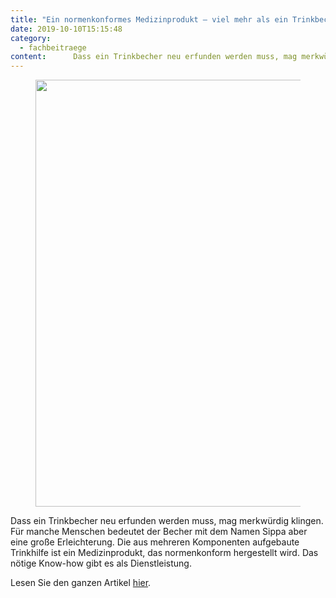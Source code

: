 ```yaml
---
title: "Ein normenkonformes Medizinprodukt – viel mehr als ein Trinkbecher"
date: 2019-10-10T15:15:48
category:
  - fachbeitraege
content:      Dass ein Trinkbecher neu erfunden werden muss, mag merkwürdig klingen. Für manche Menschen bedeutet der Becher mit dem Namen Sippa aber eine große Erleichterung. Die aus mehreren Komponenten aufgebaute Trinkhilfe ist ein Medizinprodukt, das normenkonform hergestellt wird. Das nötige Know-how gibt es als Dienstleistung.    Lesen Sie den ganzen Artikel hier. 
---
```


<figure class="wp-block-image size-large"><img loading="lazy" width="1024" height="683" src="/pfaff-gmbh_sippa-startnext-1024x683.jpg" alt="" class="wp-image-635" srcset="/pfaff-gmbh_sippa-startnext-1024x683.jpg 1024w, /pfaff-gmbh_sippa-startnext-300x200.jpg 300w, /pfaff-gmbh_sippa-startnext-768x512.jpg 768w, /pfaff-gmbh_sippa-startnext.jpg 1063w" sizes="(max-width: 1024px) 100vw, 1024px" /></figure>



<p>Dass ein Trinkbecher neu erfunden werden muss, mag merkwürdig klingen. Für manche Menschen bedeutet der Becher mit dem Namen Sippa aber eine große Erleichterung. Die aus mehreren Komponenten aufgebaute Trinkhilfe ist ein Medizinprodukt, das normenkonform hergestellt wird. Das nötige Know-how gibt es als Dienstleistung.</p>



<p>Lesen Sie den ganzen Artikel <a href="http://www.devicemed.de/ein-normenkonformes-medizinprodukt-viel-mehr-als-ein-trinkbecher-a-867421" target="_blank" rel="noreferrer noopener" aria-label=" (öffnet in neuem Tab)">hier</a>.</p>
